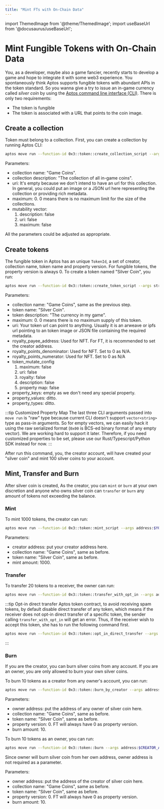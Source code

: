 ```yaml
---
title: "Mint FTs with On-Chain Data"
---
```

import ThemedImage from '@theme/ThemedImage';
import useBaseUrl from '@docusaurus/useBaseUrl';

# Mint Fungible Tokens with On-Chain Data

You, as a developer, maybe also a game fancier, recently starts to develop a game and hope to
integrate it with some web3 experience. You spontaneously think Aptos supports fungible tokens
with abundant APIs in the token standard. So you wanna give a try to issue an in-game currency
called *silver coin* by using the [Aptos command line interface (CLI)](../../tools/aptos-cli/install-cli/index.md). There is only two requirements:
- The token is fungible
- The token is associated with a URL that points to the coin image.

## Create a collection
Token must belong to a collection. First, you can create a collection by running Aptos CLI:
```bash
aptos move run --function-id 0x3::token::create_collection_script --args string:"Game Coins" string:"The collection of all in-game coins" string:"" u64:0 'bool:[false,false,false]'
```
Parameters:
- collection name: "Game Coins".
- collection description: "The collection of all in-game coins".
- uri: It's empty because we don't intend to have an url for this collection. In general, you
  could put an image or a JSON url here representing the collection or providing rich metadata.
- maximum: 0. 0 means there is no maximum limit for the size of the collections.
- mutability vector:
  1. description: false
  2. uri: false
  3. maximum: false

All the parameters could be adjusted as appropriate.

## Create tokens
The fungible token in Aptos has an unique `TokenId`, a set of creator, collection name, token name and property version.
For fungible tokens, the property version is always 0. To create a token named "Silver Coin", you run:
```bash
aptos move run --function-id 0x3::token::create_token_script --args string:"Game Coins" string:"Silver Coin" string:"The currency in my game" u64:100 u64:0 string:$TOKEN_URL address:$YOUR_ADDRESS u64:0 u64:0 'bool:[false,false,false,false,false]' raw:00 raw:00 raw:00
```
Parameters:
- collection name: "Game Coins", same as the previous step.
- token name: "Silver Coin".
- token description: "The currency in my game".
- maximum: 0. 0 means there is no maximum supply of this token.
- uri: Your token url can point to anything. Usually it is an arweave or ipfs url pointing to an token image or JSON
  file containing the required metadata. 
- royalty_payee_address: Used for NFT. For FT, it is recommended to set the creator address. 
- royalty_points_denominator: Used for NFT. Set to 0 as N/A. 
- royalty_points_numerator: Used for NFT. Set to 0 as N/A
- token_mutate_config
    1. maximum: false
    2. uri: false
    3. royalty: false
    4. description: false
    5. property map: false
- property_keys: empty as we don't need any special property.
- property_values: ditto.
- property_types: ditto.

:::tip Customized Property Map
The last three CLI arguments passed into `move run` is "raw" type because current CLI doesn't support
`vector<string>` type as pass-in arguments. So for empty vectors, we can easily hack it using the raw serialized
format (`0x00` is BCS-ed binary format of any empty vector). We are working hard to support it later. Therefore,
if you need customized properties to be set, please use our Rust/Typescript/Python SDK instead for now.
:::

After run this command, you, the creator account, will have created your "silver coin" and mint 100 silver coins to your
account.

## Mint, Transfer and Burn
After silver coin is created, As the creator, you can `mint` or `burn` at your own discretion and anyone who owns silver
coin can `transfer` or `burn` any amount of tokens not exceeding the balance.

### Mint
To mint 1000 tokens, the creator can run:
```bash
aptos move run --function-id 0x3::token::mint_script --args address:$YOUR_ADDRESS string:"Game Coins" string:"Silver Coin" u64:1000
```
Parameters:
- creator address: put your creator address here.
- collection name: "Game Coins", same as before.
- token name: "Silver Coin", same as before.
- mint amount: 1000.

### Transfer
To transfer 20 tokens to a receiver, the owner can run:
```bash
aptos move run --function-id 0x3::token::transfer_with_opt_in --args address:$CREATOR_ADDRESS string:"Game Coins" string:"Silver Coin" u64:0 address:$RECEIVER_ADDRESS u64:20
```

:::tip Opt-in direct transfer
Aptos token contract, to avoid receiving spam tokens, by default disable direct transfer of any token, which means if the receiver
does not opt-in direct transfer of a specific token, the sender calling `transfer_with_opt_in` will get an error. Thus,
if the receiver wish to accept this token, she has to run the following command first.
```bash
aptos move run --function-id 0x3::token::opt_in_direct_transfer --args bool:true
```
:::

### Burn
If you are the creator, you can burn silver coins from any account. If you are an owner, you are only allowed to burn
your own silver coins.

To burn 10 tokens as a creator from any owner's account, you can run:
```bash
aptos move run --function-id 0x3::token::burn_by_creator --args address:$OWNER_ADDRESS string:"Game Coins" string:"Silver Coin" u64:0 u64:10
```
Parameters:
- owner address: put the address of any owner of silver coin here.
- collection name: "Game Coins", same as before.
- token name: "Silver Coin", same as before.
- property version: 0. FT will always have 0 as property version.
- burn amount: 10.

To burn 10 tokens as an owner, you can run:
```bash
aptos move run --function-id 0x3::token::burn --args address:$CREATOR_ADDRESS string:"Game Coins" string:"Silver Coin" u64:0 u64:10
```
Since owner will burn silver coin from her own address, owner address is not required as a parameter.

Parameters:
- owner address: put the address of the creator of silver coin here.
- collection name: "Game Coins", same as before.
- token name: "Silver Coin", same as before.
- property version: 0. FT will always have 0 as property version.
- burn amount: 10.
